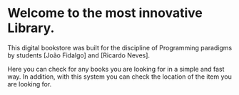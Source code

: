 

# Welcome to the most innovative Library.

This digital bookstore was built for the discipline of Programming paradigms by students [João Fidalgo] and [Ricardo Neves].

Here you can check for any books you are looking for in a simple and fast way.
In addition, with this system you can check the location of the item you are looking for.